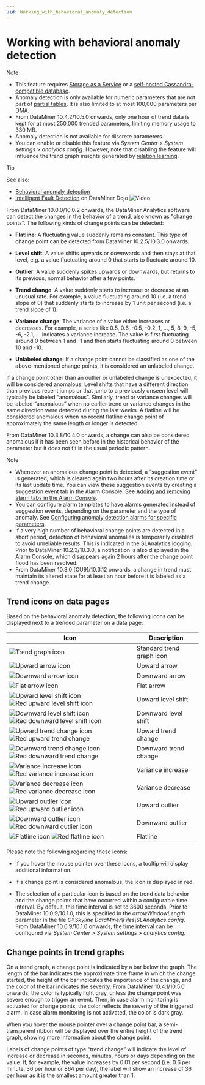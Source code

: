 ```yaml
---
uid: Working_with_behavioral_anomaly_detection
---
```


# Working with behavioral anomaly detection

> [!NOTE]
>
> - This feature requires [Storage as a Service](xref:STaaS) or a [self-hosted Cassandra-compatible database](xref:Supported_system_data_storage_architectures).
> - Anomaly detection is only available for numeric parameters that are not part of [partial tables](xref:Table_parameters#partial-tables). It is also limited to at most 100,000 parameters per DMA.
> - From DataMiner 10.4.2/10.5.0 onwards<!--RN 38041-->, only one hour of trend data is kept for at most 250,000 trended parameters, limiting memory usage to 330 MB.
> - Anomaly detection is not available for discrete parameters. <!-- RN 35465 -->
> - You can enable or disable this feature via *System Center* > *System settings* > *analytics config*. However, note that disabling the feature will influence the trend graph insights generated by [relation learning](xref:Working_with_relation_learning).

> [!TIP]
> See also:
>
> - [Behavioral anomaly detection](xref:Behavioral_anomaly_detection)
> - [Intelligent Fault Detection](https://community.dataminer.services/video/intelligent-fault-detection-in-action) on DataMiner Dojo ![Video](~/user-guide/images/video_Duo.png)

From DataMiner 10.0.0/10.0.2 onwards, the DataMiner Analytics software can detect the changes in the behavior of a trend, also known as "change points". The following kinds of change points can be detected:

- **Flatline**: A fluctuating value suddenly remains constant. This type of change point can be detected from DataMiner 10.2.5/10.3.0 onwards.

- **Level shift**: A value shifts upwards or downwards and then stays at that level, e.g. a value fluctuating around 0 that starts to fluctuate around 10.

- **Outlier**: A value suddenly spikes upwards or downwards, but returns to its previous, normal behavior after a few points.

- **Trend change**: A value suddenly starts to increase or decrease at an unusual rate. For example, a value fluctuating around 10 (i.e. a trend slope of 0) that suddenly starts to increase by 1 unit per second (i.e. a trend slope of 1).

- **Variance change**: The variance of a value either increases or decreases. For example, a series like 0.5, 0.6, -0.5, -0.2, 1, …, 5, 8, 9, -5, -6, -2.1, … indicates a variance increase. The value is first fluctuating around 0 between 1 and -1 and then starts fluctuating around 0 between 10 and -10.

- **Unlabeled change**: If a change point cannot be classified as one of the above-mentioned change points, it is considered an unlabeled change.

If a change point other than an outlier or unlabeled change is unexpected, it will be considered anomalous. Level shifts that have a different direction than previous recent jumps or that jump to a previously unseen level will typically be labeled “anomalous”. Similarly, trend or variance changes will be labeled “anomalous” when no earlier trend or variance changes in the same direction were detected during the last weeks. A flatline will be considered anomalous when no recent flatline change point of approximately the same length or longer is detected.

From DataMiner 10.3.8/10.4.0 onwards<!-- RN 36664 -->, a change can also be considered anomalous if it has been seen before in the historical behavior of the parameter but it does not fit in the usual periodic pattern.

> [!NOTE]
>
> - Whenever an anomalous change point is detected, a “suggestion event” is generated, which is cleared again two hours after its creation time or its last update time. You can view these suggestion events by creating a suggestion event tab in the Alarm Console. See [Adding and removing alarm tabs in the Alarm Console](xref:ChangingTheAlarmConsoleLayout#adding-and-removing-alarm-tabs-in-the-alarm-console).
> - You can configure alarm templates to have alarms generated instead of suggestion events, depending on the parameter and the type of anomaly. See [Configuring anomaly detection alarms for specific parameters](xref:Configuring_anomaly_detection_alarms).
> - If a very high number of behavioral change points are detected in a short period, detection of behavioral anomalies is temporarily disabled to avoid unreliable results. This is indicated in the SLAnalytics logging. Prior to DataMiner 10.2.3/10.3.0, a notification is also displayed in the Alarm Console, which disappears again 2 hours after the change point flood has been resolved.
> - From DataMiner 10.3.0 [CU9]/10.3.12 onwards<!--RN 37571-->, a change in trend must maintain its altered state for at least an hour before it is labeled as a trend change.

## Trend icons on data pages

Based on the behavioral anomaly detection, the following icons can be displayed next to a trended parameter on a data page:

| Icon   | Description     |
|--------|-----------------|
| ![Trend graph icon](~/user-guide/images/StandardTrendGraphIcon.png) | Standard trend graph icon |
| ![Upward arrow icon](~/user-guide/images/ArrowRight60.png) | Upward arrow  |
| ![Downward arrow icon](~/user-guide/images/ArrowRight120.png)  | Downward arrow  |
| ![Flat arrow icon](~/user-guide/images/ArrowRight.png)  | Flat arrow  |
| ![Upward level shift icon](~/user-guide/images/LevelShiftIncrease.png) ![Red upward level shift icon](~/user-guide/images/LevelShiftIncreaseRed.png) | Upward level shift |
| ![Downward level shift icon](~/user-guide/images/LevelShiftDecrease.png) ![Red downward level shift icon](~/user-guide/images/LevelShiftDecreaseRed.png) | Downward level shift |
| ![Upward trend change icon](~/user-guide/images/ArrowTrendChangeUp.png) ![Red upward trend change](~/user-guide/images/ArrowTrendChangeUpRed.png) | Upward trend change |
| ![Downward trend change icon](~/user-guide/images/ArrowTrendChangeDown.png) ![Red downward trend change](~/user-guide/images/ArrowTrendChangeDownRed.png) | Downward trend change |
| ![Variance increase icon](~/user-guide/images/ArrowVarianceChangeUp.png) ![Red variance increase icon](~/user-guide/images/ArrowVarianceChangeUpRed.png) | Variance increase |
| ![Variance decrease icon](~/user-guide/images/ArrowVarianceChangeDown.png) ![Red variance decrease icon](~/user-guide/images/ArrowVarianceChangeDownRed.png) | Variance decrease |
| ![Upward outlier icon](~/user-guide/images/ArrowOutlierUp.png) ![Red upward outlier icon](~/user-guide/images/ArrowOutlierUpRed.png) | Upward outlier |
| ![Downward outlier icon](~/user-guide/images/ArrowOutlierDown.png) ![Red downward outlier icon](~/user-guide/images/ArrowOutlierDownRed.png) | Downward outlier |
| ![Flatline icon](~/user-guide/images/ArrowFlatline.png) ![Red flatline icon](~/user-guide/images/ArrowFlatlineRed.png) | Flatline |

Please note the following regarding these icons:

- If you hover the mouse pointer over these icons, a tooltip will display additional information.

- If a change point is considered anomalous, the icon is displayed in red.

- The selection of a particular icon is based on the trend data behavior and the change points that have occurred within a configurable time interval. By default, this time interval is set to 3600 seconds. Prior to DataMiner 10.0.9/10.1.0, this is specified in the *arrowWindowLength* parameter in the file *C:\\Skyline DataMiner\\Files\\SLAnalytics.config*. From DataMiner 10.0.9/10.1.0 onwards, the time interval can be configured via *System Center* > *System settings* > *analytics config*.

## Change points in trend graphs

On a trend graph, a change point is indicated by a bar below the graph. The length of the bar indicates the approximate time frame in which the change started, the height of the bar indicates the importance of the change, and the color of the bar indicates the severity. From DataMiner 10.4.1/10.5.0 onwards<!-- RN 37827 -->, the color is typically light gray, unless the change point was severe enough to trigger an event. Then, in case alarm monitoring is activated for change points, the color reflects the severity of the triggered alarm. In case alarm monitoring is not activated, the color is dark gray.

When you hover the mouse pointer over a change point bar, a semi-transparent ribbon will be displayed over the entire height of the trend graph, showing more information about the change point.

Labels of change points of type “trend change” will indicate the level of increase or decrease in seconds, minutes, hours or days depending on the value. If, for example, the value increases by 0.01 per second (i.e. 0.6 per minute, 36 per hour or 864 per day), the label will show an increase of 36 per hour as it is the smallest amount greater than 1.
